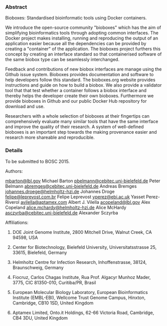 ### Abstract

Bioboxes: Standardised bioinformatic tools using Docker containers.

We introduce the open-source community "bioboxes" which has the aim of simplifying bioinformatics tools through adopting common interfaces. The Docker project makes installing, running and reproducing the output of an application easier because all the dependencies can be provided by creating a "container" of the application. The bioboxes project furthers this concept by creating an interface standard so that containerised software of the same biobox type can be seamlessly interchanged.

Feedback and contributions of new biobox interfaces are manage using the Github issue system. Bioboxes provides documentation and software to help developers follow this standard. The bioboxes.org website provides instructions and guide on how to build a biobox. We also provide a validator tool that that test whether a container follows a biobox interface and thereby helps the developer create their own bioboxes. Furthermore we provide bioboxes in Github and our public Docker Hub repository for download and use.

Researchers with a whole selection of bioboxes at their fingertips can comprehensively evaluate many similar tools that have the same interface and improve the quality of their research.
A system of well-defined bioboxes is an important step towards the making provenance easier and research more shareable and reproducible.

### Details

To be submitted to BOSC 2015.

Authors:

mbarton@lbl.gov Michael Barton
pbelmann@cebitec.uni-bielefeld.de Peter Belmann
abremges@cebitec.uni-bielefeld.de Andreas Bremges
johannes.droege@helmholtz-hzi.de Johannes Droge
felipe@leprevost.com.br Felipe Leprevost
yperez@ebi.ac.uk Yasset Perez-Riverol
avilella@aptamex.com Albert J. Vilella
acopeland@lbl.gov Alex Copeland
alice.mchardy@helmholtz-hzi.de Alice McHardy
asczyrba@cebitec.uni-bielefeld.de Alexander Sczyrba

Affiliations:

1. DOE Joint Genome Institute, 2800 Mitchell Drive, Walnut Creek, CA 94598, USA

2. Center for Biotechnology, Bielefeld University, Universitatsstrasse 25, 33615, Bielefeld, Germany

3. Helmholtz Centre for Infection Research, Inhoffenstrasse, 38124, Braunschweig, Germany

4. Fiocruz, Carlos Chagas Institute, Rua Prof. Algacyr Munhoz Mader, 3775, CIC 81350-010, Curitiba/PR, Brasil

5. European Molecular Biology Laboratory, European Bioinformatics Institute (EMBL-EBI), Wellcome Trust Genome Campus, Hinxton, Cambridge, CB10 1SD, United Kingdom

6. Aptamex Limited, Onto.it Holdings, 62-66 Victoria Road, Cambridge, CB4 3DU, United Kingdom
